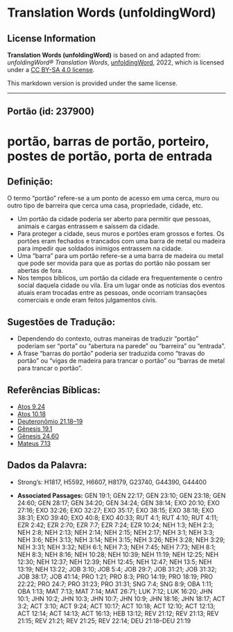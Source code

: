 # Translation Words (unfoldingWord)

## License Information

**Translation Words (unfoldingWord)** is based on and adapted from: _unfoldingWord® Translation Words_, [unfoldingWord](https://unfoldingword.org/utw), 2022, which is licensed under a [CC BY-SA 4.0 license](https://creativecommons.org/licenses/by-sa/4.0/legalcode.en).

This markdown version is provided under the same license.



--------------------------------

## Portão (id: 237900)

portão, barras de portão, porteiro, postes de portão, porta de entrada
======================================================================

Definição:
----------

O termo “portão” refere\-se a um ponto de acesso em uma cerca, muro ou outro tipo de barreira que cerca uma casa, propriedade, cidade, etc.

* Um portão da cidade poderia ser aberto para permitir que pessoas, animais e cargas entrassem e saíssem da cidade.
* Para proteger a cidade, seus muros e portões eram grossos e fortes. Os portões eram fechados e trancados com uma barra de metal ou madeira para impedir que soldados inimigos entrassem na cidade.
* Uma “barra” para um portão refere\-se a uma barra de madeira ou metal que pode ser movida para que as portas do portão não possam ser abertas de fora.
* Nos tempos bíblicos, um portão da cidade era frequentemente o centro social daquela cidade ou vila. Era um lugar onde as notícias dos eventos atuais eram trocadas entre as pessoas, onde ocorriam transações comerciais e onde eram feitos julgamentos civis.

Sugestões de Tradução:
----------------------

* Dependendo do contexto, outras maneiras de traduzir “portão” poderiam ser “porta” ou “abertura na parede” ou “barreira” ou “entrada”.
* A frase “barras do portão” poderia ser traduzida como “travas do portão” ou “vigas de madeira para trancar o portão” ou “barras de metal para trancar o portão”.

Referências Bíblicas:
---------------------

* [Atos 9\.24](https://ref.ly/Acts9:24)
* [Atos 10\.18](https://ref.ly/Acts10:18)
* [Deuteronômio 21\.18–19](https://ref.ly/Deut21:18-Deut21:19)
* [Gênesis 19\.1](https://ref.ly/Gen19:1)
* [Gênesis 24\.60](https://ref.ly/Gen24:60)
* [Mateus 7\.13](https://ref.ly/Matt7:13)

Dados da Palavra:
-----------------

* Strong’s: H1817, H5592, H6607, H8179, G23740, G44390, G44400

* **Associated Passages:** GEN 19:1; GEN 22:17; GEN 23:10; GEN 23:18; GEN 24:60; GEN 28:17; GEN 34:20; GEN 34:24; GEN 38:14; EXO 20:10; EXO 27:16; EXO 32:26; EXO 32:27; EXO 35:17; EXO 38:15; EXO 38:18; EXO 38:31; EXO 39:40; EXO 40:8; EXO 40:33; RUT 4:1; RUT 4:10; RUT 4:11; EZR 2:42; EZR 2:70; EZR 7:7; EZR 7:24; EZR 10:24; NEH 1:3; NEH 2:3; NEH 2:8; NEH 2:13; NEH 2:14; NEH 2:15; NEH 2:17; NEH 3:1; NEH 3:3; NEH 3:6; NEH 3:13; NEH 3:14; NEH 3:15; NEH 3:26; NEH 3:28; NEH 3:29; NEH 3:31; NEH 3:32; NEH 6:1; NEH 7:3; NEH 7:45; NEH 7:73; NEH 8:1; NEH 8:3; NEH 8:16; NEH 10:28; NEH 10:39; NEH 11:19; NEH 12:25; NEH 12:30; NEH 12:37; NEH 12:39; NEH 12:45; NEH 12:47; NEH 13:5; NEH 13:19; NEH 13:22; JOB 3:10; JOB 5:4; JOB 29:7; JOB 31:21; JOB 31:32; JOB 38:17; JOB 41:14; PRO 1:21; PRO 8:3; PRO 14:19; PRO 18:19; PRO 22:22; PRO 24:7; PRO 31:23; PRO 31:31; SNG 7:4; SNG 8:9; OBA 1:11; OBA 1:13; MAT 7:13; MAT 7:14; MAT 26:71; LUK 7:12; LUK 16:20; JHN 10:1; JHN 10:2; JHN 10:3; JHN 10:7; JHN 10:9; JHN 18:16; JHN 18:17; ACT 3:2; ACT 3:10; ACT 9:24; ACT 10:17; ACT 10:18; ACT 12:10; ACT 12:13; ACT 12:14; ACT 14:13; ACT 16:13; HEB 13:12; REV 21:12; REV 21:13; REV 21:15; REV 21:21; REV 21:25; REV 22:14; DEU 21:18–DEU 21:19

